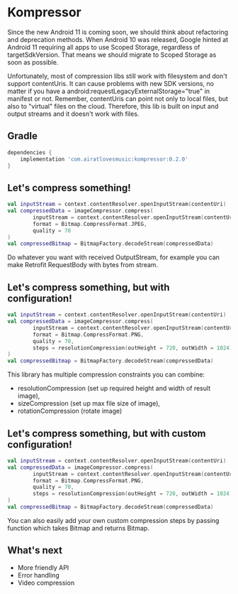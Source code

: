 # Kompressor
Since the new Android 11 is coming soon, we should think about refactoring and deprecation methods.
When Android 10 was released, Google hinted at Android 11 requiring all apps to use Scoped Storage, regardless of targetSdkVersion.
That means we should migrate to Scoped Storage as soon as possible. 

Unfortunately, most of compression libs still work with filesystem and don't support contentUris. It can cause problems with new SDK versions, no matter if you have a android:requestLegacyExternalStorage=”true" in manifest or not.
Remember, contentUris can point not only to local files, but also to "virtual" files on the cloud. Therefore, this lib is built on input and output streams and it doesn't work with files.

## Gradle
```groovy
dependencies {
    implementation 'com.airatlovesmusic:kompressor:0.2.0'
}
```
## Let's compress something!
```kotlin
val inputStream = context.contentResolver.openInputStream(contentUri)
val compressedData = imageCompressor.compress(
        inputStream = context.contentResolver.openInputStream(contentUri),
        format = Bitmap.CompressFormat.JPEG,
        quality = 70
)
val compressedBitmap = BitmapFactory.decodeStream(compressedData)
```
Do whatever you want with received OutputStream, for example you can make Retrofit RequestBody with bytes from stream.

## Let's compress something, but with configuration!
```kotlin
val inputStream = context.contentResolver.openInputStream(contentUri)
val compressedData = imageCompressor.compress(
        inputStream = context.contentResolver.openInputStream(contentUri),
        format = Bitmap.CompressFormat.PNG,
        quality = 70,
        steps = resolutionCompression(outHeight = 720, outWidth = 1024) + sizeCompression(FILE_MAX_SIZE)
)
val compressedBitmap = BitmapFactory.decodeStream(compressedData)
```
This library has multiple compression constraints you can combine: 
- resolutionCompression (set up required height and width of result image), 
- sizeCompression (set up max file size of image), 
- rotationCompression (rotate image)
## Let's compress something, but with custom configuration!
```kotlin
val inputStream = context.contentResolver.openInputStream(contentUri)
val compressedData = imageCompressor.compress(
        inputStream = context.contentResolver.openInputStream(contentUri),
        format = Bitmap.CompressFormat.PNG,
        quality = 70,
        steps = resolutionCompression(outHeight = 720, outWidth = 1024) + { bm: Bitmap -> bm }
)
val compressedBitmap = BitmapFactory.decodeStream(compressedData)
```
You can also easily add your own custom compression steps by passing function which takes Bitmap and returns Bitmap.
## What's next
- More friendly API
- Error handling
- Video compression

